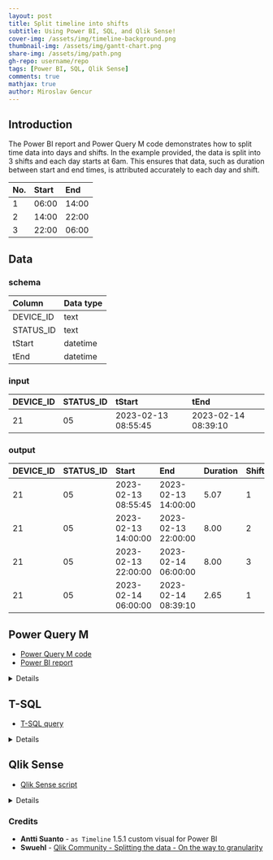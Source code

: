 ```yaml
---
layout: post
title: Split timeline into shifts
subtitle: Using Power BI, SQL, and Qlik Sense!
cover-img: /assets/img/timeline-background.png
thumbnail-img: /assets/img/gantt-chart.png
share-img: /assets/img/path.png
gh-repo: username/repo
tags: [Power BI, SQL, Qlik Sense]
comments: true
mathjax: true
author: Miroslav Gencur
---
```


## Introduction
The Power BI report and Power Query M code demonstrates how to split time data into days and shifts. In the example provided, the data is split into 3 shifts and each day starts at 6am. This ensures that data, such as duration between start and end times, is attributed accurately to each day and shift.

| No. | Start | End |
| :--- |:--- |:--- |
| 1 | 06:00 | 14:00 |
| 2 | 14:00 | 22:00 |
| 3 | 22:00 | 06:00 |

## Data
### schema

| Column | Data type |
| :--- |:--- |
| DEVICE_ID | text |
| STATUS_ID | text |
| tStart | datetime |
| tEnd | datetime |

### input

| DEVICE_ID | STATUS_ID | tStart | tEnd |
| :--- |:--- |:--- |:--- |
| 21 | 05 | 2023-02-13 08:55:45 | 2023-02-14 08:39:10 |

### output

| DEVICE_ID | STATUS_ID | Start | End | Duration | Shift |
| :--- |:--- |:--- |:--- |:--- |:--- |
| 21 | 05 | 2023-02-13 08:55:45 | 2023-02-13 14:00:00 | 5.07 | 1 |
| 21 | 05 | 2023-02-13 14:00:00 | 2023-02-13 22:00:00 | 8.00 | 2 |
| 21 | 05 | 2023-02-13 22:00:00 | 2023-02-14 06:00:00 | 8.00 | 3 |
| 21 | 05 | 2023-02-14 06:00:00 | 2023-02-14 08:39:10 | 2.65 | 1 |
    
## Power Query M
- [Power Query M code](Power_Query_M_Code.txt)
- [Power BI report](link_to_Power_BI_report)

<details>

#### 1. Load Data
```m
let
    Source = #"Device Status (Raw Data)",
```
#### 2. Add Total Shift Start
Identify the start of the first shift associated with each event.
```m
#"Added TotalShiftStart" = Table.AddColumn(Source, "TotalShiftStart", each 
    let result =
        if varStartTime >= #time(6, 0, 0) and varStartTime <#time(14, 0, 0) then #duration(0, 6, 0, 0)
        else if varStartTime >= #time(14, 0, 0) and varStartTime < #time(22, 0, 0) then #duration(0, 14, 0, 0)
        else if varStartTime >= #time(22, 0, 0) then #duration (0, 22, 0, 0)
        else if varStartTime < #time(6, 0, 0) then #duration(0, 22, 0, 0) - #duration(1, 0, 0, 0)
        else "error",

        varStartTime = DateTime.Time([tStart])

        in DateTime.From(Date.From([tStart])) + result, type datetime
    ),
```
#### 3. Add Total Shift End
Identify the end of the last shift associated with each event.
```m
#"Added TotalShiftEnd" = Table.AddColumn(#"Added TotalShiftStart", "TotalShiftEnd", each 
    let result =
        if varEndTime >= #time(6, 0, 0) and varEndTime < #time(14, 0, 0) then #duration(0, 14, 0, 0)
        else if varEndTime >= #time(14, 0, 0) and varEndTime < #time(22, 0, 0) then #duration(0, 22, 0, 0)
        else if varEndTime >= #time(22, 0, 0) then #duration(1, 6, 0, 0)
        else if varEndTime < #time(6, 0, 0) then #duration(0, 6, 0, 0)
        else "error",

        varEndTime = DateTime.Time([tEnd])

        in DateTime.From(Date.From([tEnd])) + result, type datetime
    ),
```
#### 4. Split Data into 3 shifts
This step creates a list for each row.
```m
#"Added ShiftStart" = Table.AddColumn(#"Added TotalShiftEnd", "ShiftStart", each 
        List.DateTimes(
            [TotalShiftStart],
            Duration.TotalHours([TotalShiftEnd]-[TotalShiftStart])/8,
            #duration(0, 8, 0, 0)
        )
    ),
```
##### List.DateTimes syntax:
```m
List.DateTimes(start as datetime, count as number, step as duration) as list
```
#### 5. Expand the lists into rows & change to datetime
```m
#"Expanded ShiftStart" = Table.ExpandListColumn(#"Added ShiftStart", "ShiftStart"),
#"Changed ShiftStart Type" = Table.TransformColumnTypes(#"Expanded ShiftStart",{{"ShiftStart", type datetime}}),
```
#### 6. Add Shift End
```m
#"Added ShiftEnd" = Table.AddColumn(#"Changed ShiftStart Type", "ShiftEnd", each
        [ShiftStart] + #duration(0, 8, 0, 0), type datetime
    ),
```
#### 7. Add Start and End
```m
#"Added Start" = Table.AddColumn(#"Added ShiftEnd", "Start", each List.Max({[tStart], [ShiftStart]}), type datetime),
#"Added End" = Table.AddColumn(#"Added Start", "End", each List.Min({[tEnd], [ShiftEnd]}), type datetime),
```
#### 8. Calculate Duration
```m
#"Added Duration" = Table.AddColumn(#"Added End", "Duration", each Duration.TotalHours([End] - [Start]), type number),
```
#### 9. Add Date
Since each starts at 6am, a date column is created from the ShiftStart column. This can be linked to a Calendar table.
```m
#"Inserted Date" = Table.AddColumn(#"Added Duration", "Date", each DateTime.Date([ShiftStart]), type date),
```
#### 10. Add Shift Number
```m
#"Added ShiftNumber" = Table.AddColumn(#"Inserted Date", "ShiftNumber", each 
    let result =
        if varShiftStart = #time(6, 0, 0) then 1
        else if varShiftStart = #time(14, 0, 0) then 2
        else if varShiftStart = #time(22, 0, 0) then 3
        else "error",

        varShiftStart = DateTime.Time([ShiftStart])

        in result, Int64.Type
    )
```
#### 11. End of M code
```
in
    #"Added ShiftNumber"
```
</details>

## T-SQL
- [T-SQL query](Split_Timeline.sql)

<details>

#### 1. ShiftBoundaries_CTE
Identify the boudaries of shifts for each event. The `ROW_NUMBER` function creates a unique ID for each row that is used in the following CTE.
```sql
WITH ShiftBoundaries_CTE as (
SELECT
    ROW_NUMBER() OVER (ORDER BY DEVICE_ID, tStart) as ID 
    , DEVICE_ID
    , STATUS_ID
    , tStart
    , tEnd
    , CASE
        WHEN CAST(tStart as time) >= '06:00' AND CAST(tStart as time) < '14:00' THEN DATEADD(hour, 6, CAST(CAST(tStart as date) as datetime))
        WHEN CAST(tStart as time) >= '14:00' AND CAST(tStart as time) < '22:00' THEN DATEADD(hour, 14, CAST(CAST(tStart as date) as datetime))
        WHEN CAST(tStart as time) >= '22:00' THEN DATEADD(hour, 22, CAST(CAST(tStart as date) as datetime))
        WHEN CAST(tStart as time) < '06:00' THEN DATEADD(hour, 22, CAST(CAST(tStart - 1 as date) as datetime))
    END as TotalShiftStart
    , CASE
        WHEN CAST(tEnd as time) >= '06:00' AND CAST(tEnd as time) < '14:00' THEN DATEADD(hour, 14, CAST(CAST(tEnd as date) as datetime))
        WHEN CAST(tEnd as time) >= '14:00' AND CAST(tEnd as time) < '22:00' THEN DATEADD(hour, 22, CAST(CAST(tEnd as date) as datetime))
        WHEN CAST(tEnd as time) >= '22:00' THEN DATEADD(hour, 6, CAST(CAST(tEnd + 1 as date) as datetime))
        WHEN CAST(tEnd as time) < '06:00' THEN DATEADD(hour, 6, CAST(CAST(tEnd as date) as datetime))
    END as TotalShiftEnd
FROM 
	Timeline
)
```
#### 2. Recursive_CTE
Split each event into individual shifts using a recursive CTE.
```sql
, Recursive_CTE as (
SELECT
    *
    , TotalShiftStart as ShiftStart
FROM 
    ShiftBoundaries_CTE
UNION ALL
SELECT
    t.ID
    , t.DEVICE_ID
    , t.STATUS_ID
    , t.tStart
    , t.tEnd
    , t.TotalShiftStart
    , t.TotalShiftEnd
    , DATEADD(hour, 8, Recursive_CTE.ShiftStart) as ShiftStart
FROM 
    ShiftBoundaries_CTE as t INNER JOIN Recursive_CTE
        ON t.ID = Recursive_CTE.ID
WHERE
     DATEADD(hour, 8, Recursive_CTE.ShiftStart) < t.TotalShiftEnd
)
```
#### 3. EventStartEnd_CTE
Determine the Start and End datetimes for each event within a shift.
```sql
, EventStartEnd_CTE as (
SELECT 
    *
    , CASE WHEN tStart > ShiftStart THEN tStart ELSE ShiftStart END as [Start]
    , CASE WHEN tEnd < DATEADD(hour, 8, ShiftStart) THEN tEnd ELSE DATEADD(hour, 8, ShiftStart) END as [End]
FROM
    Recursive_CTE
)
```
#### 4. Final output table
Create duration (hours), date, and shift number for each event.
```sql
SELECT
    DEVICE_ID
    , STATUS_ID
    , tStart
    , tEnd
    , TotalShiftStart
    , TotalShiftEnd
    , ShiftStart
    , DATEADD(hour, 8, ShiftStart) as ShiftEnd
    , [Start]
    , [End]
    , DATEDIFF(second, [Start], [End])/60.0/60.0 as Duration
    , CAST(ShiftStart as date) as [Date]
    , CASE
        WHEN CAST(ShiftStart as time) = '06:00' THEN 1
        WHEN CAST(ShiftStart as time) = '14:00' THEN 2
        WHEN CAST(ShiftStart as time) = '22:00' THEN 3
    END as [Shift]
FROM
    EventStartEnd_CTE
```
</details>

## Qlik Sense
- [Qlik Sense script](Qlik_Sense_script.txt)

<details>

Qlik Sense script was adapted from an answer by **Swuehl** in the Qlik Community forum - [Splitting the data - On the way to granularity](https://community.qlik.com/t5/QlikView-App-Dev/Splitting-the-data-On-the-way-to-granularity/td-p/468139)
	
#### 1. Load Data
Load data from the csv or another data source.
```text
Input:
LOAD
    DEVICE_ID,
    STATUS_ID,
    tStart,
    tEnd
 FROM [lib://C/Sample Data.csv]
(txt, codepage is 28591, embedded labels, delimiter is ',', msq);
```
#### 2. Identify Shift boundaries
Identify the boudaries of shifts for each event.
```text
ShiftBoundaries:
LOAD
    *,
    Timestamp(Floor(tStart, MakeTime(8), MakeTime(6))) as TotalShiftStart,
    Timestamp(Floor(tEnd, MakeTime(8), MakeTime(6)) + MakeTime(8)) as TotalShiftEnd
Resident Input;
```
#### 3. Split into 3 shifts
`WHILE` statement is used to split events into 3 shifts.
```text
LOAD
    *,
    Timestamp(TotalShiftStart + (IterNo() - 1) * MakeTime(8)) as ShiftStart,
    Timestamp(TotalShiftStart + IterNo() * MakeTime(8)) as ShiftEnd
Resident ShiftBoundaries
WHILE TotalShiftStart + IterNo() * MakeTime(8) <= TotalShiftEnd;
```
#### 4. Start and End
Determine the Start and End datetimes for each event within a shift.
```text
LOAD
    *,
    If(tStart > ShiftStart, tStart, ShiftStart) as Start,
    If(tEnd < ShiftEnd, tEnd, ShiftEnd) as End;
```
#### 5. Duration, Shift, Date
Create duration (hours), date, and shift number for each event.
```text
LOAD
    *,
    Interval(End - Start) * 24 as Duration,
    Pick(Match(Time(Frac(ShiftStart)), MakeTime(6), MakeTime(14), MakeTime(22)), 1, 2, 3) as Shift,
    Date(Floor(ShiftStart)) as Date;
```
#### 6. Remove redundant tables
All redundant tables must be dropped; otherwise, Qlik leaves them in the data model.
```text
DROP TABLE Input;
DROP TABLE ShiftBoundaries;
```
</details>

### Credits
- **Antti Suanto** - `as Timeline` 1.5.1 custom visual for Power BI
- **Swuehl** - [Qlik Community - Splitting the data - On the way to granularity](https://community.qlik.com/t5/QlikView-App-Dev/Splitting-the-data-On-the-way-to-granularity/td-p/468139)
